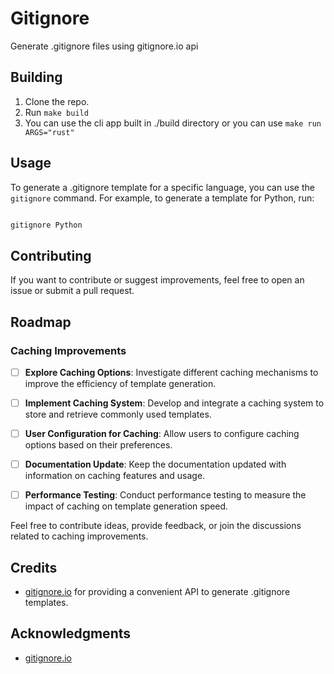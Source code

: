 # Gitignore

Generate .gitignore files using gitignore.io api

## Building

1. Clone the repo.
2. Run `make build`
3. You can use the cli app built in ./build directory or you can use `make run ARGS="rust"`

## Usage

To generate a .gitignore template for a specific language, you can use the `gitignore` command. For example, to generate a template for Python, run:

```bash

gitignore Python
```

## Contributing

If you want to contribute or suggest improvements, feel free to open an issue or submit a pull request.

## Roadmap

### Caching Improvements

- [ ] **Explore Caching Options**: Investigate different caching mechanisms to improve the efficiency of template generation.
  
- [ ] **Implement Caching System**: Develop and integrate a caching system to store and retrieve commonly used templates.

- [ ] **User Configuration for Caching**: Allow users to configure caching options based on their preferences.

- [ ] **Documentation Update**: Keep the documentation updated with information on caching features and usage.

- [ ] **Performance Testing**: Conduct performance testing to measure the impact of caching on template generation speed.

Feel free to contribute ideas, provide feedback, or join the discussions related to caching improvements.


## Credits

- [gitignore.io](https://www.gitignore.io/) for providing a convenient API to generate .gitignore templates.

## Acknowledgments

- [gitignore.io](https://www.gitignore.io/) 


